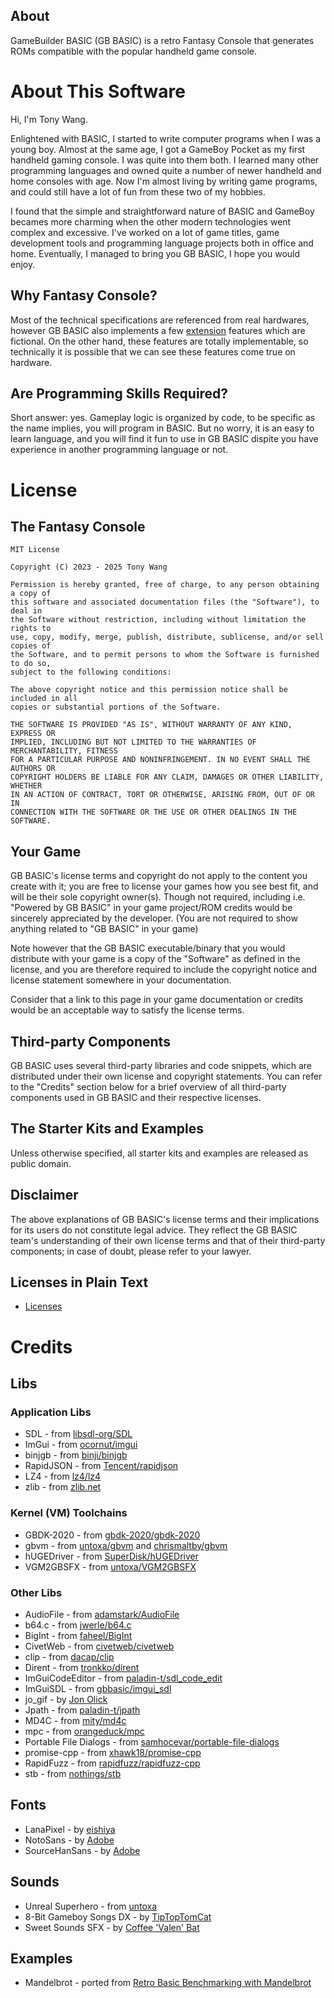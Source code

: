 ## About

GameBuilder BASIC (GB BASIC) is a retro Fantasy Console that generates ROMs compatible with the popular handheld game console.

# About This Software

Hi, I'm Tony Wang.

Enlightened with BASIC, I started to write computer programs when I was a young boy. Almost at the same age, I got a GameBoy Pocket as my first handheld gaming console. I was quite into them both. I learned many other programming languages and owned quite a number of newer handheld and home consoles with age. Now I'm almost living by writing game programs, and could still have a lot of fun from these two of my hobbies.

I found that the simple and straightforward nature of BASIC and GameBoy becames more charming when the other modern technologies went complex and excessive. I've worked on a lot of game titles, game development tools and programming language projects both in office and home. Eventually, I managed to bring you GB BASIC, I hope you would enjoy.

## Why Fantasy Console?

Most of the technical specifications are referenced from real hardwares, however GB BASIC also implements a few <a href="/kits/gbb/extensions.html#kernel-extension">extension</a> features which are fictional. On the other hand, these features are totally implementable, so technically it is possible that we can see these features come true on hardware.

## Are Programming Skills Required?

Short answer: yes. Gameplay logic is organized by code, to be specific as the name implies, you will program in BASIC. But no worry, it is an easy to learn language, and you will find it fun to use in GB BASIC dispite you have experience in another programming language or not.

# License

## The Fantasy Console

```
MIT License

Copyright (C) 2023 - 2025 Tony Wang

Permission is hereby granted, free of charge, to any person obtaining a copy of
this software and associated documentation files (the "Software"), to deal in
the Software without restriction, including without limitation the rights to
use, copy, modify, merge, publish, distribute, sublicense, and/or sell copies of
the Software, and to permit persons to whom the Software is furnished to do so,
subject to the following conditions:

The above copyright notice and this permission notice shall be included in all
copies or substantial portions of the Software.

THE SOFTWARE IS PROVIDED "AS IS", WITHOUT WARRANTY OF ANY KIND, EXPRESS OR
IMPLIED, INCLUDING BUT NOT LIMITED TO THE WARRANTIES OF MERCHANTABILITY, FITNESS
FOR A PARTICULAR PURPOSE AND NONINFRINGEMENT. IN NO EVENT SHALL THE AUTHORS OR
COPYRIGHT HOLDERS BE LIABLE FOR ANY CLAIM, DAMAGES OR OTHER LIABILITY, WHETHER
IN AN ACTION OF CONTRACT, TORT OR OTHERWISE, ARISING FROM, OUT OF OR IN
CONNECTION WITH THE SOFTWARE OR THE USE OR OTHER DEALINGS IN THE SOFTWARE.
```

## Your Game

GB BASIC's license terms and copyright do not apply to the content you create with it; you are free to license your games how you see best fit, and will be their sole copyright owner(s). Though not required, including i.e. "Powered by GB BASIC" in your game project/ROM credits would be sincerely appreciated by the developer. (You are not required to show anything related to "GB BASIC" in your game)

Note however that the GB BASIC executable/binary that you would distribute with your game is a copy of the "Software" as defined in the license, and you are therefore required to include the copyright notice and license statement somewhere in your documentation.

Consider that a link to this page in your game documentation or credits would be an acceptable way to satisfy the license terms.

## Third-party Components

GB BASIC uses several third-party libraries and code snippets, which are distributed under their own license and copyright statements. You can refer to the "Credits" section below for a brief overview of all third-party components used in GB BASIC and their respective licenses.

## The Starter Kits and Examples

Unless otherwise specified, all starter kits and examples are released as public domain.

## Disclaimer

The above explanations of GB BASIC's license terms and their implications for its users do not constitute legal advice. They reflect the GB BASIC team's understanding of their own license terms and that of their third-party components; in case of doubt, please refer to your lawyer.

## Licenses in Plain Text

* [Licenses](/kits/gbb/licenses/Licenses.txt)

# Credits

## Libs

### Application Libs

* SDL - from [libsdl-org/SDL](https://github.com/libsdl-org/SDL)
* ImGui - from [ocornut/imgui](https://github.com/ocornut/imgui)
* binjgb - from [binji/binjgb](https://github.com/binji/binjgb)
* RapidJSON - from [Tencent/rapidjson](https://github.com/Tencent/rapidjson)
* LZ4 - from [lz4/lz4](https://github.com/lz4/lz4)
* zlib - from [zlib.net](https://zlib.net/)

### Kernel (VM) Toolchains

* GBDK-2020 - from [gbdk-2020/gbdk-2020](https://github.com/gbdk-2020/gbdk-2020)
* gbvm - from [untoxa/gbvm](https://github.com/untoxa/gbvm) and [chrismaltby/gbvm](https://github.com/chrismaltby/gbvm)
* hUGEDriver - from [SuperDisk/hUGEDriver](https://github.com/SuperDisk/hUGEDriver)
* VGM2GBSFX - from [untoxa/VGM2GBSFX](https://github.com/untoxa/VGM2GBSFX)

### Other Libs

* AudioFile - from [adamstark/AudioFile](https://github.com/adamstark/AudioFile)
* b64.c - from [jwerle/b64.c](https://github.com/jwerle/b64.c)
* BigInt - from [faheel/BigInt](https://github.com/faheel/BigInt)
* CivetWeb - from [civetweb/civetweb](https://github.com/civetweb/civetweb)
* clip - from [dacap/clip](https://github.com/dacap/clip)
* Dirent - from [tronkko/dirent](https://github.com/tronkko/dirent)
* ImGuiCodeEditor - from [paladin-t/sdl_code_edit](https://github.com/paladin-t/sdl_code_edit)
* ImGuiSDL - from [gbbasic/imgui_sdl](https://github.com/gbbasic/imgui_sdl)
* jo_gif - by [Jon Olick](https://www.jonolick.com/home/gif-writer)
* Jpath - from [paladin-t/jpath](https://github.com/paladin-t/jpath)
* MD4C - from [mity/md4c](http://github.com/mity/md4c)
* mpc - from [orangeduck/mpc](https://github.com/orangeduck/mpc)
* Portable File Dialogs - from [samhocevar/portable-file-dialogs](https://github.com/samhocevar/portable-file-dialogs)
* promise-cpp - from [xhawk18/promise-cpp](https://github.com/xhawk18/promise-cpp)
* RapidFuzz - from [rapidfuzz/rapidfuzz-cpp](https://github.com/rapidfuzz/rapidfuzz-cpp)
* stb - from [nothings/stb](https://github.com/nothings/stb)

## Fonts

* LanaPixel - by [eishiya](/kits/gbb/licenses/LanaPixel_License.txt)
* NotoSans - by [Adobe](/kits/gbb/licenses/NotoSans_License.txt)
* SourceHanSans - by [Adobe](/kits/gbb/licenses/SourceHanSans_License.txt)

## Sounds

* Unreal Superhero - from [untoxa](/kits/gbb/licenses/UnrealSuperhero_License.txt)
* 8-Bit Gameboy Songs DX - by [TipTopTomCat](/kits/gbb/licenses/8BitGameboySongsDX_License.txt)
* Sweet Sounds SFX - by [Coffee 'Valen' Bat](/kits/gbb/licenses/SweetSounds_SFX_License.txt)

## Examples

* Mandelbrot - ported from [Retro Basic Benchmarking with Mandelbrot](https://projects.drogon.net/retro-basic-benchmarking-with-mandelbrot/)
